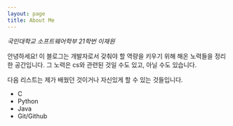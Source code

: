 ```yaml
---
layout: page
title: About Me
---
```


<p class="message">
  <i>국민대학교 소프트웨어학부 21학번 이재원</i>
</p>

안녕하세요!
이 블로그는 개발자로서 갖춰야 할 역량을 키우기 위해 해온 노력들을 정리한 공간입니다.
그 노력은 cs와 관련된 것일 수도 있고, 아닐 수도 있습니다.

다음 리스트는 제가 배웠던 것이거나 자신있게 할 수 있는 것들입니다.

* C
* Python
* Java
* Git/Github

